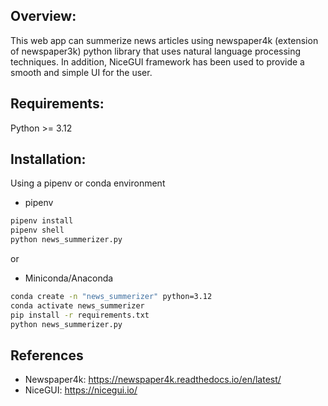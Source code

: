 ## Overview:
This web app can summerize news articles using newspaper4k (extension of newspaper3k) python library that uses natural language processing techniques. In addition, NiceGUI framework has been used to provide a smooth and simple UI for the user.

## Requirements:
Python >= 3.12

## Installation:
Using a pipenv or conda environment

* pipenv

```bash
pipenv install
pipenv shell
python news_summerizer.py
```

or
* Miniconda/Anaconda
```bash
conda create -n "news_summerizer" python=3.12
conda activate news_summerizer
pip install -r requirements.txt
python news_summerizer.py
```

## References
* Newspaper4k: https://newspaper4k.readthedocs.io/en/latest/
* NiceGUI: https://nicegui.io/
